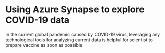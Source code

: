 # Using Azure Synapse to explore COVID-19 data

In the current global pandemic caused by COVID-19 virus, leveraging any technological tools for analyzing current data is helpful for scientist to prepare vaccine as soon as possible